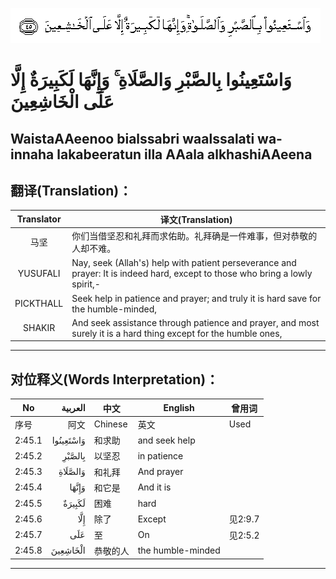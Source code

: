 ![002:045](images/002_045.gif)

#  وَاسْتَعِينُوا بِالصَّبْرِ وَالصَّلَاةِ ۚ وَإِنَّهَا لَكَبِيرَةٌ إِلَّا عَلَى الْخَاشِعِينَ 

## WaistaAAeenoo bialssabri waalssalati wa-innaha lakabeeratun illa AAala alkhashiAAeena

## 翻译(Translation)：

| Translator | 译文(Translation)                                            |
| :--------: | ------------------------------------------------------------ |
|    马坚    | 你们当借坚忍和礼拜而求佑助。礼拜确是一件难事，但对恭敬的人却不难。 |
|  YUSUFALI  | Nay, seek (Allah's) help with patient perseverance and prayer: It is indeed hard, except to those who bring a lowly spirit,- |
| PICKTHALL  | Seek help in patience and prayer; and truly it is hard save for the humble-minded, |
|   SHAKIR   | And seek assistance through patience and prayer, and most surely it is a hard thing except for the humble ones, |

---

## 对位释义(Words Interpretation)：

| No     |   العربية | 中文     | English           | 曾用词  |
| ------ | --------: | -------- | ----------------- | ------- |
| 序号   |      阿文 | Chinese  | 英文              | Used    |
| 2:45.1 | وَاسْتَعِينُوا | 和求助   | and seek help     |         |
| 2:45.2 |    بِالصَّبْرِ | 以坚忍   | in patience       |         |
| 2:45.3 |   وَالصَّلَاةِ | 和礼拜   | And prayer        |         |
| 2:45.4 |     وَإِنَّهَا | 和它是   | And it is         |         |
| 2:45.5 |    لَكَبِيرَةٌ | 困难     | hard              |         |
| 2:45.6 |       إِلَّا | 除了     | Except            | 见2:9.7 |
| 2:45.7 |       عَلَى | 至       | On                | 见2:5.2 |
| 2:45.8 |  الْخَاشِعِينَ | 恭敬的人 | the humble-minded |         |

---
